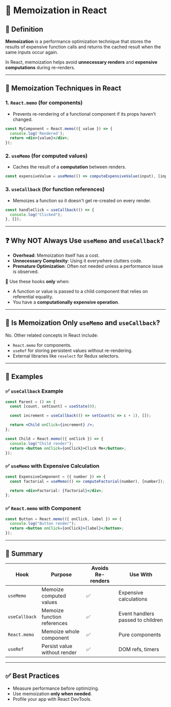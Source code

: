 
# 🧠 Memoization in React

## 📘 Definition

**Memoization** is a performance optimization technique that stores the results of expensive function calls and returns the cached result when the same inputs occur again.

In React, memoization helps avoid **unnecessary renders** and **expensive computations** during re-renders.

---

## 🚀 Memoization Techniques in React

### 1. `React.memo` (for components)
- Prevents re-rendering of a functional component if its props haven't changed.

```jsx
const MyComponent = React.memo(({ value }) => {
  console.log('Rendered');
  return <div>{value}</div>;
});
```

### 2. `useMemo` (for computed values)
- Caches the result of a **computation** between renders.

```jsx
const expensiveValue = useMemo(() => computeExpensiveValue(input), [input]);
```

### 3. `useCallback` (for function references)
- Memoizes a function so it doesn't get re-created on every render.

```jsx
const handleClick = useCallback(() => {
  console.log("Clicked");
}, []);
```

---

## ❓ Why NOT Always Use `useMemo` and `useCallback`?

- **Overhead**: Memoization itself has a cost.
- **Unnecessary Complexity**: Using it everywhere clutters code.
- **Premature Optimization**: Often not needed unless a performance issue is observed.

🔎 Use these hooks **only** when:
- A function or value is passed to a child component that relies on referential equality.
- You have a **computationally expensive operation**.

---

## 🔄 Is Memoization Only `useMemo` and `useCallback`?

No. Other related concepts in React include:
- `React.memo` for components.
- `useRef` for storing persistent values without re-rendering.
- External libraries like `reselect` for Redux selectors.

---

## 📌 Examples

### ✅ `useCallback` Example

```jsx
const Parent = () => {
  const [count, setCount] = useState(0);

  const increment = useCallback(() => setCount(c => c + 1), []);

  return <Child onClick={increment} />;
};

const Child = React.memo(({ onClick }) => {
  console.log("Child render");
  return <button onClick={onClick}>Click Me</button>;
});
```

### ✅ `useMemo` with Expensive Calculation

```jsx
const ExpensiveComponent = ({ number }) => {
  const factorial = useMemo(() => computeFactorial(number), [number]);

  return <div>Factorial: {factorial}</div>;
};
```

### ✅ `React.memo` with Component

```jsx
const Button = React.memo(({ onClick, label }) => {
  console.log("Button render");
  return <button onClick={onClick}>{label}</button>;
});
```

---

## 📝 Summary

| Hook           | Purpose                             | Avoids Re-renders | Use With           |
|----------------|-------------------------------------|-------------------|---------------------|
| `useMemo`      | Memoize computed values             | ✅                | Expensive calculations |
| `useCallback`  | Memoize function references         | ✅                | Event handlers passed to children |
| `React.memo`   | Memoize whole component             | ✅                | Pure components |
| `useRef`       | Persist value without render        | ✅                | DOM refs, timers |

---

## ✅ Best Practices

- Measure performance before optimizing.
- Use memoization **only when needed**.
- Profile your app with React DevTools.


